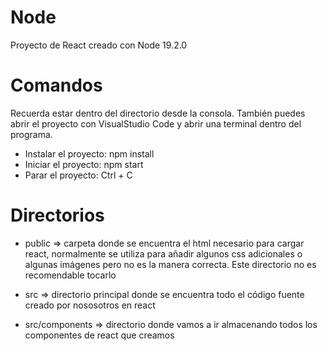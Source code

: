 # Node
Proyecto de React creado con Node 19.2.0

# Comandos
Recuerda estar dentro del directorio desde la consola. También puedes abrir el proyecto con VisualStudio Code y abrir una terminal dentro del programa.

* Instalar el proyecto: npm install
* Iniciar el proyecto: npm start
* Parar el proyecto: Ctrl + C

# Directorios
* public => carpeta donde se encuentra el html necesario para cargar react, normalmente se utiliza para añadir algunos css adicionales o algunas imágenes pero no es la manera correcta. Este directorio no es recomendable tocarlo

* src => directorio principal donde se encuentra todo el código fuente creado por nososotros en react

* src/components => directorio donde vamos a ir almacenando todos los componentes de react que creamos